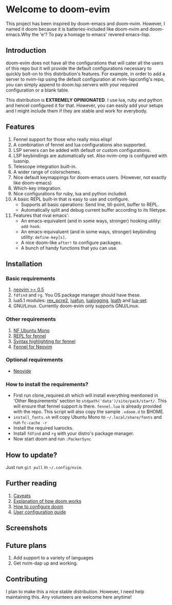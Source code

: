 
# Welcome to doom-evim
This project has been inspired by doom-emacs and doom-nvim. However, I named it doom because it is batteries-included like doom-nvim and doom-emacs.Why the 'e'? To pay a homage to emacs' revered emacs-lisp.

## Introduction
doom-evim does not have all the configurations that will cater all the users of this repo but it will provide the default configurations necessary to quickly bolt-on to this distribution's features. For example, in order to add a server to nvim-lsp using the default configuration at nvim-lspconfig's repo, you can simply append to doom.lsp.servers with your required configuration or a blank table. 

This distribution is **EXTREMELY OPINIONATED**. I use lua, ruby and python and henceI configured it for that. However, you can easily add your setups and I might include them if they are stable and work for everybody.

## Features
1. Fennel support for those who really miss elisp!
2. A combination of fennel and lua configurations also supported. 
3. LSP servers can be added with default or custom configurations. 
4. LSP keybindings are automatically set. Also nvim-cmp is configured with luasnip.
5. Telescope integration built-in.
6. A wider range of colorschemes.
7. Nice default keymappings for doom-emacs users. (However, not exactly like doom-emacs)
8. Which-key integration.
9. Nice configurations for ruby, lua and python included.
10. A basic REPL built-in that is easy to use and configure.
    - Supports all basic operations: Send line, till-point, buffer to REPL.
    - Automatically split and debug current buffer according to its filetype.
11. Features that rival emacs': 
    - An emacs-equivalent (and in some ways, stronger) hooking utility: `add-hook`.
    - An emacs-equivaluent (and in some ways, stronger) keybinding utility: `define-key[s]`.
    - A nice doom-like `after!` to configure packages.
    - A bunch of handy functions that you can use. 

## Installation
### Basic requirements
1. [neovim >= 0.5](https://github.com/neovim/neovim/wiki/Installing-Neovim)
2. `fdfind` and `rg`. You OS package manager should have these. 
3. lua5.1 modules: [rex_pcre2](https://rrthomas.github.io/lrexlib/manual.html), [luafun](https://luafun.github.io/), [lualogging](https://neopallium.github.io/lualogging/index.html), [lpath](https://github.com/starwing/lpath) and [lua-set](https://github.com/EvandroLG/set-lua).
4. GNU/Linux. Currently doom-evim only supports GNU/Linux.

### Other requirements
1. [NF Ubuntu Mono](https://github.com/ryanoasis/nerd-fonts/tree/master/patched-fonts/UbuntuMono)
2. [REPL for fennel](https://github.com/Olical/conjure)
3. [Syntax highlighting for fennel](https://github.com/bakpakin/fennel.vim)
4. [Fennel for Neovim](https://github.com/Olical/aniseed)

### Optional requirements
- [Neovide](https://github.com/neovide/neovide)

### How to install the requirements?
- First run clone_required.sh which will install everything mentioned in 'Other Requirements' section to `stdpath('data')/site/pack/start/`. This will ensure that fennel support is there. `fennel.lua` is already provided with the repo. This script will also copy the sample `.vdoom.d` to $HOME.
- `install_fonts.sh` will copy Ubuntu Mono to `~/.local/share/fonts` and run `fc-cache -r`
- Install the required luarocks. 
- Install `fdfind` and `rg` with your distro's package manager. 
- Now start doom and run `:PackerSync`

## How to update?
Just run `git pull` in `~/.config/nvim`.

## Further reading
1. [Caveats](caveats.md)
2. [Explanation of how doom works](doom-internals.md)
3. [How to configure doom](doom-configuration-guide.md)
4. [User configuration guide](user-configuration-guide.md)

## Screenshots

## Future plans
1. Add support to a variety of languages
2. Get nvim-dap up and working. 

## Contributing
I plan to make this a nice stable distribution. However, I need help maintaining this. Any volunteers are welcome here anytime!
